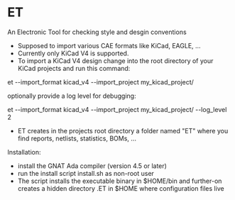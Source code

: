 # ET
An Electronic Tool for checking style and desgin conventions
- Supposed to import various CAE formats like KiCad, EAGLE, ...
- Currently only KiCad V4 is supported.
- To import a KiCad V4 design change into the root directory of your KiCad projects and run this command:

 et --import_format kicad_v4 --import_project my_kicad_project/

 optionally provide a log level for debugging:

 et --import_format kicad_v4 --import_project my_kicad_project/ --log_level 2

- ET creates in the projects root directory a folder named "ET" where you find reports, netlists, statistics, BOMs, ...

Installation:
- install the GNAT Ada compiler (version 4.5 or later)
- run the install script install.sh as non-root user
- The script installs the executable binary in $HOME/bin and further-on creates a hidden directory .ET in $HOME where configuration files live
